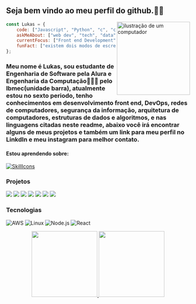 ## Seja bem vindo ao meu perfil do github.👾🤖

<img src="https://raw.githubusercontent.com/MicaelliMedeiros/micaellimedeiros/master/image/computer-illustration.png" alt="ilustração de um computador" min-width="200px" max-width="200px" width="200px" align="right">

```javascript
const Lukas = {
    code: ["Javascript", "Python", "c", "css", "c++"],
    askMeAbout: ["web dev", "tech", "data"],
    currentFocus: ["Front end Development", "DevOps", "Cybersecurity", "Networks"],
    funFact: ["existem dois modos de escrever um código sem errar, mas só o terceiro modo está correto"],
};
```
### Meu nome é Lukas, sou estudante de Engenharia de Software pela Alura e Engenharia da Computação👨🏻‍💻 pelo Ibmec(unidade barra), atualmente estou no sexto periodo, tenho conhecimentos em desenvolvimento front end, DevOps, redes de computadores, segurança da informação, arquitetura de computadores, estruturas de dados e algoritmos, e nas linguagens citadas neste readme, abaixo você irá encontrar alguns de meus projetos e também um link para meu perfil no LinkdIn e meu instagram para melhor contato.

#### Estou aprendendo sobre:
[![SkillIcons](https://skillicons.dev/icons?i=js,html,css,nodejs,py,mongodb,docker,react,cpp,c)](https://skillicons.dev)<br/>

### Projetos

[![](https://img.shields.io/badge/-🚀%20Meu%20Currículo-000)](https://lukasdsouza.github.io/meu_curriculo/)
[![](https://img.shields.io/badge/-🚀%20Projeto%20front_end-000)](https://lukasdsouza.github.io/proj_front_end/)
[![](https://img.shields.io/badge/-🚀%20Projeto%20Elenco_Botafogo-000)](https://lukasdsouza.github.io/ap2_dev_web/)
[![](https://img.shields.io/badge/-🚀%20Projeto%20Landing%20Page%20DNC-000)](https://lukasdsouza.github.io/Landing_page_full_stack_DNC/)
[![](https://img.shields.io/badge/-🚀%20Projeto%20Landing%20Page%20Arquitetura-000)](https://projlandingpagearquitetura.netlify.app/)
[![](https://img.shields.io/badge/-🚀%20Projeto%20Portfólio%20Template-000)](https://portfolio-template27.netlify.app/)
[![](https://img.shields.io/badge/-🚀%20Bootcamp%20Landing%20Page%20Model-000)](https://lukasdsouza.github.io/bootcamp_landing_page/)

### Tecnologias

![AWS](https://img.shields.io/badge/-AWS-000?&logo=Amazon-AWS&logoColor=F90)
![Linux](https://img.shields.io/badge/-Linux-000?&logo=Linux)
![Node.js](https://img.shields.io/badge/-Node.js-000?&logo=node.js)
![React](https://img.shields.io/badge/-React-000?&logo=React)

<div align="center">
  <a href="https://github.com/lukasdsouza">
  <img height="180em" src="https://github-readme-stats.vercel.app/api?username=lukasdsouza&show_icons=true&theme=dracula&include_all_commits=true&count_private=true"/>
  <img height="180em" src="https://github-readme-stats.vercel.app/api/top-langs/?username=lukasdsouza&layout=compact&langs_count=7&theme=dracula"/>
</div>





